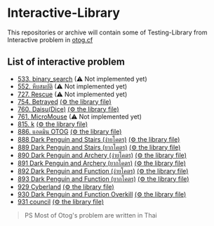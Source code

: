 # Interactive-Library

This repositories or archive will contain some of Testing-Library from Interactive problem in [otog.cf](https://otog.cf)

## List of interactive problem
- [533. binary_search](https://api.otog.cf/problem/doc/533) (⚠ Not implemented yet)
- [552. หีบสมบัติ](https://api.otog.cf/problem/doc/552) (⚠ Not implemented yet)
- [727. Rescue](https://api.otog.cf/problem/doc/727) (⚠ Not implemented yet)
- [754. Betrayed](https://api.otog.cf/problem/doc/754) [(⚙ the library file)](./754%20Betrayed/Betrayed.h)
- [760. Daisu(Dice)](https://api.otog.cf/problem/doc/760) [(⚙ the library file)](./760%20DICE/Orange.h)
- [761. MicroMouse](https://api.otog.cf/problem/doc/761) (⚠ Not implemented yet)
- [815. k](https://api.otog.cf/problem/doc/815) [(⚙ the library file)](./815%20K/k.h)
- [886. แอดมิน OTOG](https://api.otog.cf/problem/doc/886) [(⚙ the library file)](./886%20Admin%20OTOG/admin.h)
- [888 Dark Penguin and Stairs (ง่ายโคตร)](https://api.otog.cf/problem/doc/888) [(⚙ the library file)](./888%20Dark%20Penguin%20and%20Stairs%20Easy/stairs.h)
- [889 Dark Penguin and Stairs (ยากโคตร)](https://api.otog.cf/problem/doc/889) [(⚙ the library file)](./889%20Dark%20Penguin%20and%20Stairs%20Hard/stairs.h)
- [890 Dark Penguin and Archery (ง่ายโคตร)](https://api.otog.cf/problem/doc/890) [(⚙ the library file)](./890%20Dark%20Penguin%20and%20Archery%20Easy/archery.h)
- [891 Dark Penguin and Archery (ยากโคตร)](https://api.otog.cf/problem/doc/891) [(⚙ the library file)](./891%20Dark%20Penguin%20and%20Archery%20Hard/archery.h)
- [892 Dark Penguin and Function (ง่ายโคตร)](https://api.otog.cf/problem/doc/892) [(⚙ the library file)](./892%20Dark%20Penguin%20and%20Function%20Easy/function.h)
- [893 Dark Penguin and Function (ยากโคตร)](https://api.otog.cf/problem/doc/893) [(⚙ the library file)](./893%20Dark%20Penguin%20and%20Function%20Hard/function.h)
- [929 Cyberland](https://api.otog.cf/problem/doc/929) [(⚙ the library file)](./929%20Cyberland/cyberland.h)
- [930 Dark Penguin and Function Overkill](https://api.otog.cf/problem/doc/930) [(⚙ the library file)](./930%20Dark%20enguin%20and%20Function%20Overkill/function.h)
- [931 council](https://api.otog.cf/problem/doc/931) [(⚙ the library file)](./931%20council/council.h)

> PS Most of Otog's problem are written in Thai
